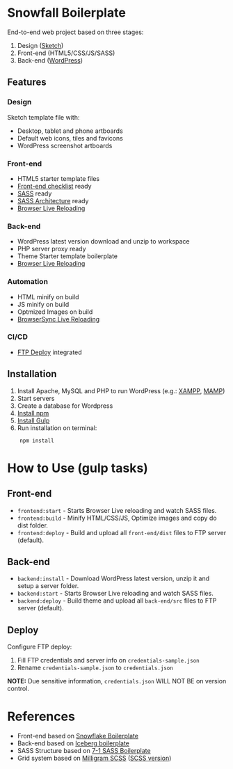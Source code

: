 # Snowfall Boilerplate

End-to-end web project based on three stages:
1. Design (<a href="https://www.sketchapp.com/">Sketch</a>)
2. Front-end (HTML5/CSS/JS/SASS)
3. Back-end (<a href="https://wordpress.org/">WordPress</a>)

## Features

### Design

Sketch template file with:
 - Desktop, tablet and phone artboards
 - Default web icons, tiles and favicons 
 - WordPress screenshot artboards

### Front-end
- HTML5 starter template files
- <a href="https://github.com/thedaviddias/Front-End-Checklist">Front-end checklist</a> ready
- <a href="https://sass-lang.com/">SASS</a> ready
- <a href="https://sass-guidelin.es/#architecture">SASS Architecture</a> ready
- <a href="https://www.browsersync.io/">Browser Live Reloading</a>

### Back-end
- WordPress latest version download and unzip to workspace
- PHP server proxy ready 
- Theme Starter template boilerplate
- <a href="https://www.browsersync.io/">Browser Live Reloading</a>

### Automation
- HTML minify on build
- JS minify on build
- Optmized Images on build
- <a href="https://www.browsersync.io/">BrowserSync Live Reloading</a>

### CI/CD
- <a href="#deploy">FTP Deploy</a> integrated


## Installation

1. Install Apache, MySQL and PHP to run WordPress (e.g.: [XAMPP](https://www.apachefriends.org/download.html), [MAMP](https://www.mamp.info/en/))
2. Start servers
3. Create a database for Wordpress
4. [Install npm](https://www.npmjs.com/get-npm)
5. [Install Gulp](https://gulpjs.com)
6. Run installation on terminal: 

```terminal
    npm install 
```

# How to Use (gulp tasks) 

## Front-end

- `frontend:start` - Starts Browser Live reloading and watch SASS files.
- `frontend:build` - Minify HTML/CSS/JS, Optimize images and copy do dist folder.
- `frontend:deploy` - Build and upload all `front-end/dist` files to FTP server (default).

## Back-end

- `backend:install` - Download WordPress latest version, unzip it and setup a server folder.
- `backend:start` -  Starts Browser Live reloading and watch SASS files.
- `backend:deploy` -  Build theme and upload all `back-end/src` files to FTP server (default).

## Deploy

Configure FTP deploy:

1. Fill FTP credentials and server info on `credentials-sample.json` 
2. Rename `credentials-sample.json` to `credentials.json`

<strong>NOTE:</strong>
Due sensitive information, `credentials.json` WILL NOT BE on version control.


# References
- Front-end based on <a href="https://github.com/marceloglacial/snowflake-boilerplate">Snowflake Boilerplate</a> 
- Back-end based on <a href="https://github.com/marceloglacial/iceberg-boilerplate">Iceberg boilerplate</a>
- SASS Structure based on <a href="https://github.com/HugoGiraudel/sass-boilerplate">7-1 SASS Boilerplate</a> 
- Grid system based on <a href="https://milligram.io/">Milligram SCSS</a> (<a href="https://www.npmjs.com/package/milligram-scss">SCSS version</a>)
